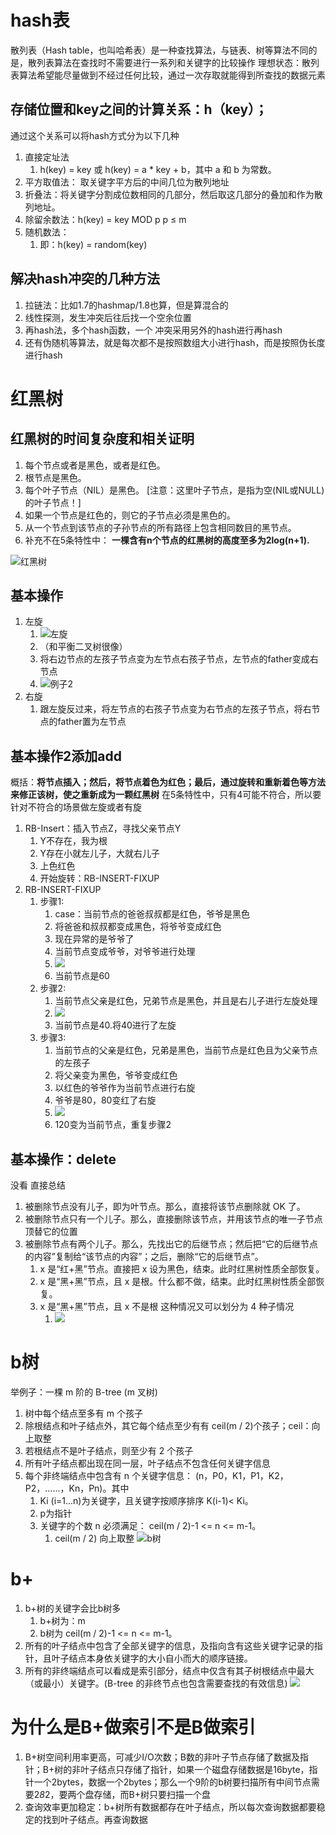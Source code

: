 # hash表
散列表（Hash table，也叫哈希表）是一种查找算法，与链表、树等算法不同的是，散列表算法在查找时不需要进行一系列和关键字的比较操作
理想状态：散列表算法希望能尽量做到不经过任何比较，通过一次存取就能得到所查找的数据元素
## 存储位置和key之间的计算关系：h（key）；
通过这个关系可以将hash方式分为以下几种
1. 直接定址法
   1. h(key) = key 或 h(key) = a * key + b，其中 a 和 b 为常数。
2. 平方取值法： 取关键字平方后的中间几位为散列地址
3. 折叠法：将关键字分割成位数相同的几部分，然后取这几部分的叠加和作为散列地址。
4. 除留余数法：h(key) = key MOD p p ≤ m
5. 随机数法：
   1. 即：h(key) = random(key)
   
## 解决hash冲突的几种方法
1. 拉链法：比如1.7的hashmap/1.8也算，但是算混合的
2. 线性探测，发生冲突后往后找一个空余位置
3. 再hash法，多个hash函数，一个 冲突采用另外的hash进行再hash
4. 还有伪随机等算法，就是每次都不是按照数组大小进行hash，而是按照伪长度进行hash

# 红黑树
##  红黑树的时间复杂度和相关证明
1. 每个节点或者是黑色，或者是红色。
2. 根节点是黑色。
3. 每个叶子节点（NIL）是黑色。 [注意：这里叶子节点，是指为空(NIL或NULL)的叶子节点！]
4. 如果一个节点是红色的，则它的子节点必须是黑色的。
5. 从一个节点到该节点的子孙节点的所有路径上包含相同数目的黑节点。
6. 补充不在5条特性中： **一棵含有n个节点的红黑树的高度至多为2log(n+1).**

![红黑树](/技术学习流程/pic/2023-07-06-15-46-44.png)

## 基本操作
1. 左旋
   1. ![左旋](/技术学习流程/pic/2023-07-06-15-51-51.png)
   2. （和平衡二叉树很像）
   3. 将右边节点的左孩子节点变为左节点右孩子节点，左节点的father变成右节点
   4. ![例子2](/技术学习流程/pic/2023-07-06-15-53-47.png)
2. 右旋
   1. 跟左旋反过来，将左节点的右孩子节点变为右节点的左孩子节点，将右节点的father置为左节点

## 基本操作2添加add
概括：**将节点插入；然后，将节点着色为红色；最后，通过旋转和重新着色等方法来修正该树，使之重新成为一颗红黑树**
在5条特性中，只有4可能不符合，所以要针对不符合的场景做左旋或者有旋
1. RB-Insert：插入节点Z，寻找父亲节点Y
   1. Y不存在，我为根
   2. Y存在小就左儿子，大就右儿子
   3. 上色红色
   4. 开始旋转：RB-INSERT-FIXUP
2. RB-INSERT-FIXUP
   1. 步骤1:
      1. case：当前节点的爸爸叔叔都是红色，爷爷是黑色
      2. 将爸爸和叔叔都变成黑色，将爷爷变成红色
      3. 现在异常的是爷爷了
      4. 当前节点变成爷爷，对爷爷进行处理
      5. ![](/技术学习流程/pic/2023-07-06-16-33-13.png)
      6. 当前节点是60
   2. 步骤2:
      1. 当前节点父亲是红色，兄弟节点是黑色，并且是右儿子进行左旋处理
      2. ![](/技术学习流程/pic/2023-07-06-16-38-41.png)
      3. 当前节点是40.将40进行了左旋
   3. 步骤3:
      1. 当前节点的父亲是红色，兄弟是黑色，当前节点是红色且为父亲节点的左孩子
      2. 将父亲变为黑色，爷爷变成红色
      3. 以红色的爷爷作为当前节点进行右旋
      4. 爷爷是80，80变红了右旋
      5. ![](/技术学习流程/pic/2023-07-06-16-44-10.png)
      6. 120变为当前节点，重复步骤2

## 基本操作：delete
没看
直接总结
1. 被删除节点没有儿子，即为叶节点。那么，直接将该节点删除就 OK 了。
2. 被删除节点只有一个儿子。那么，直接删除该节点，并用该节点的唯一子节点顶替它的位置
3. 被删除节点有两个儿子。那么，先找出它的后继节点；然后把“它的后继节点的内容”复制给“该节点的内容”；之后，删除“它的后继节点”。
   1. x 是“红+黑”节点。直接把 x 设为黑色，结束。此时红黑树性质全部恢复。
   2. x 是“黑+黑”节点，且 x 是根。什么都不做，结束。此时红黑树性质全部恢复。
   3. x 是“黑+黑”节点，且 x 不是根 这种情况又可以划分为 4 种子情况
      1. ![](/技术学习流程/pic/2023-07-06-17-26-37.png)
   

# b树
举例子：一棵 m 阶的 B-tree (m 叉树)
1. 树中每个结点至多有 m 个孩子
2. 除根结点和叶子结点外，其它每个结点至少有有 ceil(m / 2)个孩子；ceil：向上取整
3. 若根结点不是叶子结点，则至少有 2 个孩子
4. 所有叶子结点都出现在同一层，叶子结点不包含任何关键字信息
5. 每个非终端结点中包含有 n 个关键字信息： (n，P0，K1，P1，K2，P2，......，Kn，Pn)。其中
   1.  Ki (i=1...n)为关键字，且关键字按顺序排序 K(i-1)< Ki。
   2.  p为指针
   3.  关键字的个数 n 必须满足： ceil(m / 2)-1 <= n <= m-1。
       1.  ceil(m / 2) 向上取整
![b树](/技术学习流程/pic/2023-07-06-17-44-26.png)

# b+
1. b+树的关键字会比b树多
   1. b+树为：m 
   2. b树为 ceil(m / 2)-1 <= n <= m-1。
2. 所有的叶子结点中包含了全部关键字的信息，及指向含有这些关键字记录的指针，且叶子结点本身依关键字的大小自小而大的顺序链接。
3. 所有的非终端结点可以看成是索引部分，结点中仅含有其子树根结点中最大（或最小）关键字。(B-tree 的非终节点也包含需要查找的有效信息)
![](/技术学习流程/pic/2023-07-06-17-48-37.png)

# 为什么是B+做索引不是B做索引
1. B+树空间利用率更高，可减少I/O次数；B数的非叶子节点存储了数据及指针；B+树的非叶子结点只存储了指针，如果一个磁盘存储数据是16byte，指针一个2bytes，数据一个2bytes；那么一个9阶的b树要扫描所有中间节点需要2*8*2，要两个盘存储，而B+树只要扫描一个盘
2. 查询效率更加稳定：b+树所有数据都存在叶子结点，所以每次查询数据都要稳定的找到叶子结点。再查询数据